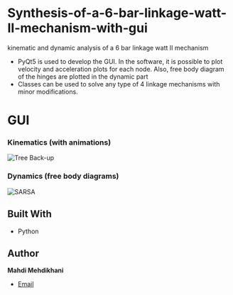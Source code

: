 # Synthesis-of-a-6-bar-linkage-watt-II-mechanism-with-gui
kinematic and dynamic analysis of a 6 bar linkage watt II mechanism

- PyQt5 is used to develop the GUI. In the software, it is possible to plot velocity and acceleration plots for each node. Also, free body diagram of the hinges are plotted in the dynamic part
- Classes can be used to solve any type of 4 linkage mechanisms with minor modifications. 

# GUI
### Kinematics (with animations)

![Tree Back-up](/images/tree-backup.png "Tree Back-up")

### Dynamics (free body diagrams)
![SARSA](/images/sarsa.png "SARSA")


## Built With

- Python


## Author

**Mahdi Mehdikhani**
- [Email](mailto:mahdi.mehdikhani@gmail.com?subject=Hi "Hi!")

